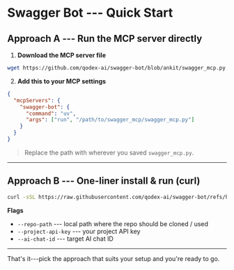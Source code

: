 # Swagger Bot --- Quick Start

## Approach A --- Run the MCP server directly

1)  **Download the MCP server file**

``` bash
wget https://github.com/qodex-ai/swagger-bot/blob/ankit/swagger_mcp.py -O swagger_mcp.py
```

2)  **Add this to your MCP settings**

``` json
{
  "mcpServers": {
    "swagger-bot": {
      "command": "uv",
      "args": ["run", "/path/to/swagger_mcp/swagger_mcp.py"]
    }
  }
}
```

> Replace the path with wherever you saved `swagger_mcp.py`.

------------------------------------------------------------------------

## Approach B --- One-liner install & run (curl)

``` bash
curl -sSL https://raw.githubusercontent.com/qodex-ai/swagger-bot/refs/heads/main/run.sh -o script.sh   && chmod +x script.sh   && ./script.sh --repo-path {repo_path} --project-api-key {project_api_key} --ai-chat-id {ai_chat_id}
```

**Flags**

-   `--repo-path` --- local path where the repo should be cloned / used
-   `--project-api-key` --- your project API key
-   `--ai-chat-id` --- target AI chat ID

------------------------------------------------------------------------

That's it---pick the approach that suits your setup and you're ready to
go.
